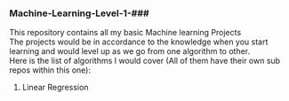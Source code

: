 ### Machine-Learning-Level-1-###
This repository contains all my basic Machine learning Projects<br/>
The projects would be in accordance to the knowledge when you start learning and would level up as we go from one algorithm to other.<br/>
Here is the list of algorithms I would cover (All of them have their own sub repos within this one):
1. Linear Regression
